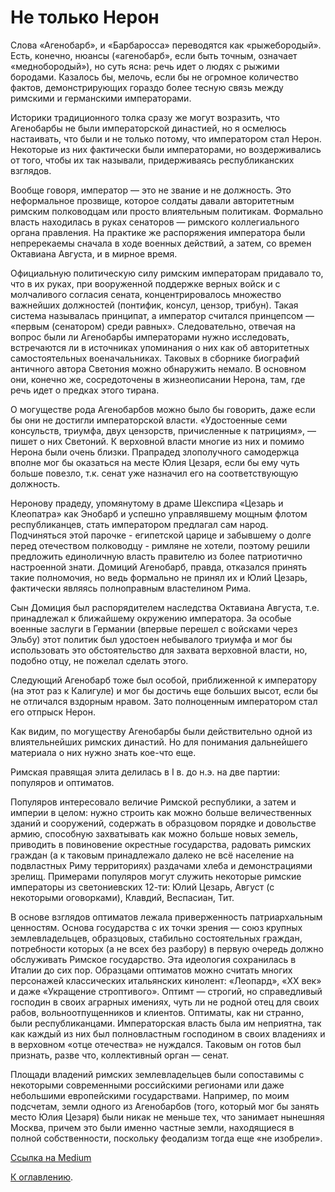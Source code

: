 # Не только Нерон

Слова «Агенобарб», и «Барбаросса» переводятся как «рыжебородый». Есть, конечно, нюансы («агенобарб», если быть точным, означает «меднобородый»), но суть ясна: речь идет о людях с рыжими бородами. Казалось бы, мелочь, если бы не огромное количество фактов, демонстрирующих гораздо более тесную связь между римскими и германскими императорами.

Историки традиционного толка сразу же могут возразить, что Агенобарбы не были императорской династией, но я осмелюсь настаивать, что были и не только потому, что императором стал Нерон. Некоторые из них фактически были императорами, но воздерживались от того, чтобы их так называли, придерживаясь республиканских взглядов.

Вообще говоря, император — это не звание и не должность. Это неформальное прозвище, которое солдаты давали авторитетным римским полководцам или просто влиятельным политикам. Формально власть находилась в руках сенаторов — римского коллегиального органа правления. На практике же распоряжения императора были непререкаемы сначала в ходе военных действий, а затем, со времен Октавиана Августа, и в мирное время.

Официальную политическую силу римским императорам придавало то, что в их руках, при вооруженной поддержке верных войск и с молчаливого согласия сената, концентрировалось множество важнейших должностей (понтифик, консул, цензор, трибун). Такая система называлась принципат, а император считался принцепсом — «первым (сенатором) среди равных». Следовательно, отвечая на вопрос были ли Агенобарбы императорами нужно исследовать, встречаются ли в источниках упоминания о них как об авторитетных самостоятельных военачальниках. Таковых в сборнике биографий античного автора Светония можно обнаружить немало. В основном они, конечно же, сосредоточены в жизнеописании Нерона, там, где речь идет о предках этого тирана.

О могуществе рода Агенобарбов можно было бы говорить, даже если бы они не достигли императорской власти. «Удостоенные семи консульств, триумфа, двух цензорств, причисленные к патрициям», — пишет о них Светоний. К верховной власти многие из них и помимо Нерона были очень близки. Прапрадед злополучного самодержца вполне мог бы оказаться на месте Юлия Цезаря, если бы ему чуть больше повезло, т.к. сенат уже назначил его на соответствующую должность.

Неронову прадеду, упомянутому в драме Шекспира «Цезарь и Клеопатра» как Энобарб и успешно управлявшему мощным флотом республиканцев, стать императором предлагал сам народ. Подчиняться этой парочке - египетской царице и забывшему о долге перед отечеством полководцу - римляне не хотели, поэтому решили предложить единоличную власть правителю из более патриотично настроенной знати. Домиций Агенобарб, правда, отказался принять такие полномочия, но ведь формально не принял их и Юлий Цезарь, фактически являясь полноправным властелином Рима.

Сын Домиция был распорядителем наследства Октавиана Августа, т.е. принадлежал к ближайшему окружению императора. За особые военные заслуги в Германии (впервые перешел с войсками через Эльбу) этот политик был удостоен небывалого триумфа и мог бы использовать это обстоятельство для захвата верховной власти, но, подобно отцу, не пожелал сделать этого.

Следующий Агенобарб тоже был особой, приближенной к императору (на этот раз к Калигуле) и мог бы достичь еще больших высот, если бы не отличался вздорным нравом. Зато полноценным императором стал его отпрыск Нерон.

Как видим, по могуществу Агенобарбы были действительно одной из влиятельнейших римских династий. Но для понимания дальнейшего материала о них нужно знать кое-что еще.

Римская правящая элита делилась в I в. до н.э. на две партии: популяров и оптиматов.

Популяров интересовало величие Римской республики, а затем и империи в целом: нужно строить как можно больше величественных зданий и сооружений, содержать в образцовом порядке и довольстве армию, способную захватывать как можно больше новых земель, приводить в повиновение окрестные государства, радовать римских граждан (а к таковым принадлежало далеко не всё население на подвластных Риму территориях) раздачами хлеба и демонстрациями зрелищ. Примерами популяров могут служить некоторые римские императоры из светониевских 12-ти: Юлий Цезарь, Август (с некоторыми оговорками), Клавдий, Веспасиан, Тит.

В основе взглядов оптиматов лежала приверженность патриархальным ценностям. Основа государства с их точки зрения — союз крупных землевладельцев, образцовых, стабильно состоятельных граждан, потребности которых (а не всех без разбору) в первую очередь должно обслуживать Римское государство. Эта идеология сохранилась в Италии до сих пор. Образцами оптиматов можно считать многих персонажей классических итальянских кинолент: «Леопард», «XX век» и даже «Укращение строптивого». Оптимт — строгий, но справедливый господин в своих аграрных имениях, чуть ли не родной отец для своих рабов, вольноотпущенников и клиентов. Оптиматы, как ни странно, были республиканцами. Императорская власть была им неприятна, так как каждый из них был полновластным господином в своих владениях и в верховном «отце отечества» не нуждался. Таковым он готов был признать, разве что, коллективный орган — сенат.

Площади владений римских землевладельцев были сопоставимы с некоторыми современными российскими регионами или даже небольшими европейскими государствами. Например, по моим подсчетам, земли одного из Агенобарбов (того, который мог бы занять место Юлия Цезаря) были никак не меньше тех, что занимает нынешняя Москва, причем это были именно частные земли, находящиеся в полной собственности, поскольку феодализм тогда еще «не изобрели».

[Ссылка на Medium](https://yababay.medium.com/%D0%B4%D0%BE%D0%BC%D0%B5%D0%BD-%D1%80%D1%8B%D0%B6%D0%B5%D0%B1%D0%BE%D1%80%D0%BE%D0%B4%D1%8B%D1%85-7cb7ed2917c8)

[К оглавлению](/#toc).
